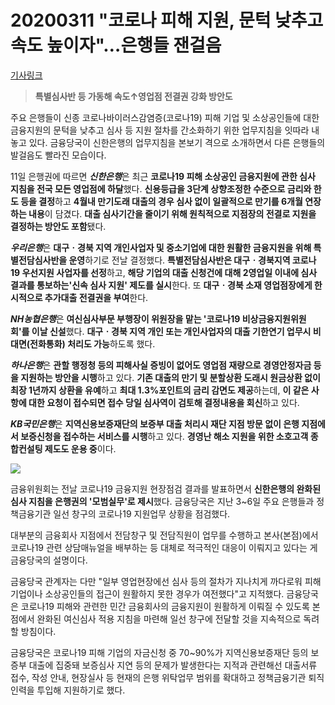 # 20200311 "코로나 피해 지원, 문턱 낮추고 속도 높이자"…은행들 잰걸음

[기사링크](<https://news.naver.com/main/read.nhn?mode=LS2D&mid=shm&sid1=101&sid2=259&oid=277&aid=0004640893>)



> **특별심사반 등 가동해 속도↑영업점 전결권 강화 방안도**



  주요 은행들이 신종 코로나바이러스감염증(코로나19) 피해 기업 및 소상공인들에 대한 금융지원의 문턱을 낮추고 심사 등 지원 절차를 간소화하기 위한 업무지침을 잇따라 내놓고 있다. 금융당국이 신한은행의 업무지침을 본보기 격으로 소개하면서 다른 은행들의 발걸음도 빨라진 모습이다.



11일 은행권에 따르면 ***신한은행***은 최근 **코로나19 피해 소상공인 금융지원에 관한 심사 지침을 전국 모든 영업점에 하달**했다. **신용등급을 3단계 상향조정한 수준으로 금리와 한도 등을 결정**하고 **4월내 만기도래 대출의 경우 심사 없이 일괄적으로 만기를 6개월 연장하는 내용**이 담겼다. **대출 심사기간을 줄이기 위해 원칙적으로 지점장의 전결로 지원을 결정하는 방안도 포함**됐다.



***우리은행***은 **대구ㆍ경북 지역 개인사업자 및 중소기업에 대한 원활한 금융지원을 위해 특별전담심사반을 운영**하기로 전날 결정했다. **특별전담심사반은 대구ㆍ경북지역 코로나19 우선지원 사업자를 선정**하고, **해당 기업의 대출 신청건에 대해 2영업일 이내에 심사 결과를 통보하는'신속 심사 지원' 제도를 실시**한다. 또 **대구ㆍ경북 소재 영업점장에게 한시적으로 추가대출 전결권을 부여**한다.



***NH농협은행***은 **여신심사부문 부행장이 위원장을 맡는 '코로나19 비상금융지원위원회'를 이날 신설**했다. **대구ㆍ경북 지역 개인 또는 개인사업자의 대출 기한연기 업무시 비대면(전화통화) 처리도 가능**하도록 했다.



***하나은행***은 **관할 행정청 등의 피해사실 증빙이 없어도 영업점 재량으로 경영안정자금 등을 지원하는 방안을 시행**하고 있다. **기존 대출의 만기 및 분할상환 도래시 원금상환 없이 최장 1년까지 상환을 유예**하고 **최대 1.3%포인트의 금리 감면도 제공**하는데, **이 같은 사항에 대한 요청이 접수되면 접수 당일 심사역이 검토해 결정내용을 회신**하고 있다.



***KB국민은행***은 **지역신용보증재단의 보증부 대출 처리시 재단 지점 방문 없이 은행 지점에서 보증신청을 접수하는 서비스를 시행**하고 있다. **경영난 해소 지원을 위한 소호고객 종합컨설팅 제도도 운용 중**이다.  



![](https://imgnews.pstatic.net/image/277/2020/03/11/0004640893_001_20200311154512423.jpg?type=w647)



  금융위원회는 전날 코로나19 금융지원 현장점검 결과를 발표하면서 **신한은행의 완화된 심사 지침을 은행권의 '모범실무'로 제시**했다. 금융당국은 지난 3~6일 주요 은행들과 정책금융기관 일선 창구의 코로나19 지원업무 상황을 점검했다.



대부분의 금융회사 지점에서 전담창구 및 전담직원이 업무를 수행하고 본사(본점)에서 코로나19 관련 상담매뉴얼을 배부하는 등 대체로 적극적인 대응이 이뤄지고 있다는 게 금융당국의 설명이다.



금융당국 관계자는 다만 "일부 영업현장에선 심사 등의 절차가 지나치게 까다로워 피해 기업이나 소상공인들의 접근이 원활하지 못한 경우가 여전했다"고 지적했다. 금융당국은 코로나19 피해와 관련한 민간 금융회사의 금융지원이 원활하게 이뤄질 수 있도록 본점에서 완화된 여신심사 적용 지침을 마련해 일선 창구에 전달할 것을 지속적으로 독려할 방침이다.



금융당국은 코로나19 피해 기업의 자금신청 중 70~90%가 지역신용보증재단 등의 보증부 대출에 집중돼 보증심사 지연 등의 문제가 발생한다는 지적과 관련해선 대출서류 접수, 작성 안내, 현장실사 등 현재의 은행 위탁업무 범위를 확대하고 정책금융기관 퇴직 인력을 투입해 지원하기로 했다.  